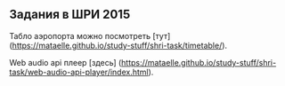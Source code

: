 Задания в ШРИ 2015
----

Табло аэропорта можно посмотреть [тут] (https://mataelle.github.io/study-stuff/shri-task/timetable/).

Web audio api плеер [здесь] (https://mataelle.github.io/study-stuff/shri-task/web-audio-api-player/index.html).